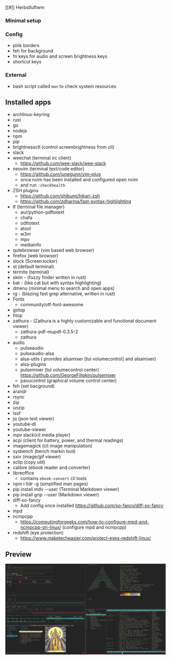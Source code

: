 [[#]] Herbstluftwm
### Minimal setup
### Config
- pink borders
- feh for background
- fn keys for audio and screen brightness keys
- shortcut keys

### External
- bash script called `mon` to check system resources

## Installed apps
* archlinux-keyring
* rust
* go
* nodejs
* npm 
* pip
* brightnessctl (control screenbrightness from cli)
* slack
* weechat (terminal irc client) 
	- https://github.com/wee-slack/wee-slack
* neovim (terminal text/code editor)
	- https://github.com/junegunn/vim-plug
  - once nvim has been installed and configured open nvim
  - and run `:checkhealth`
* ZSH plugins
	- https://github.com/shibumi/hikari-zsh
	- https://github.com/zdharma/fast-syntax-highlighting
* lf (terminal file manager)
	- aur/python-pdftotext
	- chafa
	- odttotext
	- atool
	- w3m
	- mpv
	- mediainfo
* qutebrowser (vim based web browser)
* firefox (web browser)
* slock (Screen locker)
* st (default terminal)
* termite (terminal)
* skim - (fuzzy finder written in rust)
* bat - (like cat but with syntax highlighting)
* dmenu (minimal menu to search and open apps)
* rg - (blazing fast grep alternative, written in rust)
* Fonts
	- community/otf-font-awesome
* gotop
* htop
* zathura - (Zathura is a highly customizable and functional document viewer)
	- zathura-pdf-mupdf-0.3.5-2
	- zathura
* audio
	- pulseaudio 
	- pulseaudio-alsa
	- alsa-utils ( provides alsamixer [tui volumecontrol] and alsamixer)
	- alsa-plugins
	- pulsemixer (tui volumecontrol center)
		https://github.com/GeorgeFilipkin/pulsemixer 
  - pavucontrol (graphical volume control center)
* feh (set bacground)
* arandr
* rsync
* zip
* unzip
* lsof
* jq  (json text viewer)
* youtube-dl
* youtube-viewer
* mpv slack(cil media player)
* acpi (client for battery, power, and thermal readings)
* imagemagick (cli image manipulation)
* sysbench (bench markin tool)
* sxiv (image/gif viewer)
* xclip (copy util)
* calibre (ebook reader and converter)
* libreoffice
   - contains `ebook-convert` cli tools
* npm i tldr -g (simplified man pages)
* pip install mdv --user (Terminal Markdown viewer)
* pip install grip --user (Markdown viewer)
* diff-so-fancy
  - Add config once installed https://github.com/so-fancy/diff-so-fancy
* mpd
* ncmpcpp
  - https://computingforgeeks.com/how-to-configure-mpd-and-ncmpcpp-on-linux/
    (configure mpd and ncmpcpp)
* redshift (eye protection)
  - https://www.maketecheasier.com/protect-eyes-redshift-linux/

## Preview
![alt text](wm-preview.png "herbstluftwm")
